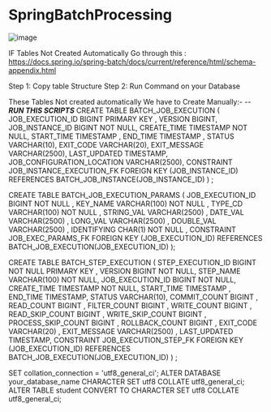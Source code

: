# SpringBatchProcessing
![image](https://github.com/akkiitsme/SpringBatchProcessing/assets/61555659/f167758d-0c6a-4d3a-a433-11e823c51c8d)


IF Tables Not Created Automatically Go through this :
https://docs.spring.io/spring-batch/docs/current/reference/html/schema-appendix.html

Step 1: Copy table Structure 
Step 2: Run Command on your Database

These Tables Not created automatically We have to Create Manually:-
--*****RUN THIS SCRIPTS*****
CREATE TABLE BATCH_JOB_EXECUTION  (
  JOB_EXECUTION_ID BIGINT  PRIMARY KEY ,
  VERSION BIGINT,
  JOB_INSTANCE_ID BIGINT NOT NULL,
  CREATE_TIME TIMESTAMP NOT NULL,
  START_TIME TIMESTAMP ,
  END_TIME TIMESTAMP ,
  STATUS VARCHAR(10),
  EXIT_CODE VARCHAR(20),
  EXIT_MESSAGE VARCHAR(2500),
  LAST_UPDATED TIMESTAMP,
  JOB_CONFIGURATION_LOCATION VARCHAR(2500),
  CONSTRAINT JOB_INSTANCE_EXECUTION_FK FOREIGN KEY (JOB_INSTANCE_ID)
  REFERENCES BATCH_JOB_INSTANCE(JOB_INSTANCE_ID)
) ;

CREATE TABLE BATCH_JOB_EXECUTION_PARAMS  (
	JOB_EXECUTION_ID BIGINT NOT NULL ,
	KEY_NAME VARCHAR(100) NOT NULL ,
	TYPE_CD VARCHAR(100) NOT NULL ,
	STRING_VAL VARCHAR(2500) ,
	DATE_VAL VARCHAR(2500) ,
	LONG_VAL VARCHAR(2500) ,
	DOUBLE_VAL VARCHAR(2500) ,
	IDENTIFYING CHAR(1) NOT NULL ,
	CONSTRAINT JOB_EXEC_PARAMS_FK FOREIGN KEY (JOB_EXECUTION_ID)
	REFERENCES BATCH_JOB_EXECUTION(JOB_EXECUTION_ID)
);

CREATE TABLE BATCH_STEP_EXECUTION  (
  STEP_EXECUTION_ID BIGINT NOT NULL PRIMARY KEY ,
  VERSION BIGINT NOT NULL,
  STEP_NAME VARCHAR(100) NOT NULL,
  JOB_EXECUTION_ID BIGINT NOT NULL,
  CREATE_TIME TIMESTAMP NOT NULL,
  START_TIME TIMESTAMP ,
  END_TIME TIMESTAMP,
  STATUS VARCHAR(10),
  COMMIT_COUNT BIGINT ,
  READ_COUNT BIGINT ,
  FILTER_COUNT BIGINT ,
  WRITE_COUNT BIGINT ,
  READ_SKIP_COUNT BIGINT ,
  WRITE_SKIP_COUNT BIGINT ,
  PROCESS_SKIP_COUNT BIGINT ,
  ROLLBACK_COUNT BIGINT ,
  EXIT_CODE VARCHAR(20) ,
  EXIT_MESSAGE VARCHAR(2500) ,
  LAST_UPDATED TIMESTAMP,
  CONSTRAINT JOB_EXECUTION_STEP_FK FOREIGN KEY (JOB_EXECUTION_ID)
  REFERENCES BATCH_JOB_EXECUTION(JOB_EXECUTION_ID)
) ;

SET collation_connection = 'utf8_general_ci';
ALTER DATABASE your_database_name CHARACTER SET utf8 COLLATE utf8_general_ci;
ALTER TABLE student CONVERT TO CHARACTER SET utf8 COLLATE utf8_general_ci;
